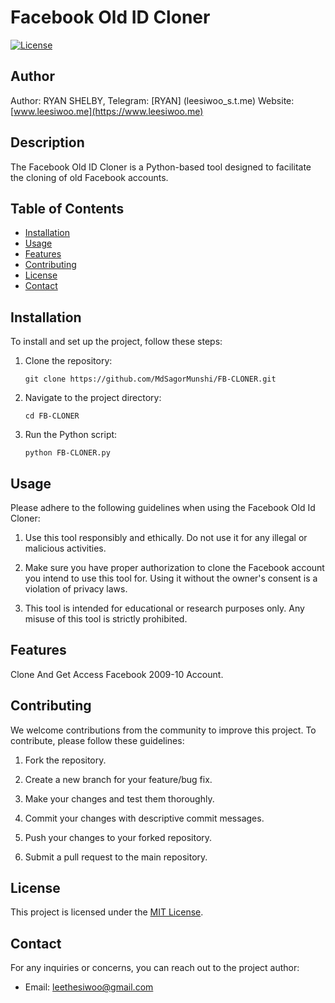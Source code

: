 # Facebook Old ID Cloner

[![License](https://img.shields.io/badge/license-MIT-blue.svg)](LICENSE)

## Author
Author: RYAN SHELBY,
Telegram: [RYAN] (leesiwoo_s.t.me)
Website: [www.leesiwoo.me](https://www.leesiwoo.me)

## Description
The Facebook Old ID Cloner is a Python-based tool designed to facilitate the cloning of old Facebook accounts.
## Table of Contents
- [Installation](#installation)
- [Usage](#usage)
- [Features](#features)
- [Contributing](#contributing)
- [License](#license)
- [Contact](#contact)

## Installation
To install and set up the project, follow these steps:
1. Clone the repository:
   ```shell
   git clone https://github.com/MdSagorMunshi/FB-CLONER.git
2. Navigate to the project directory:
   ```shell
   cd FB-CLONER
 3. Run the Python script:
    ```shell
    python FB-CLONER.py

## Usage
Please adhere to the following guidelines when using the Facebook Old Id Cloner:

1. Use this tool responsibly and ethically. Do not use it for any illegal or malicious activities.

2. Make sure you have proper authorization to clone the Facebook account you intend to use this tool for. Using it without the owner's consent is a violation of privacy laws.

3. This tool is intended for educational or research purposes only. Any misuse of this tool is strictly prohibited.

## Features
Clone And Get Access Facebook 2009-10 Account.

## Contributing
We welcome contributions from the community to improve this project. To contribute, please follow these guidelines:

1. Fork the repository.

2. Create a new branch for your feature/bug fix.

3. Make your changes and test them thoroughly.

4. Commit your changes with descriptive commit messages.

5. Push your changes to your forked repository.

6. Submit a pull request to the main repository.

## License
This project is licensed under the [MIT License](LICENSE).

## Contact
For any inquiries or concerns, you can reach out to the project author:

- Email: leethesiwoo@gmail.com
